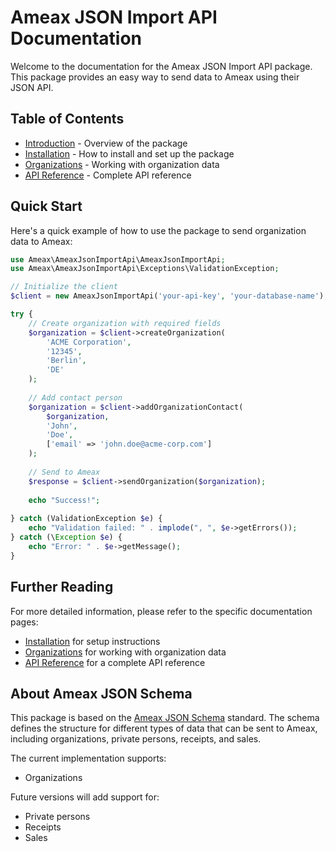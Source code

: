 # Ameax JSON Import API Documentation

Welcome to the documentation for the Ameax JSON Import API package. This package provides an easy way to send data to Ameax using their JSON API.

## Table of Contents

- [Introduction](introduction.md) - Overview of the package
- [Installation](installation.md) - How to install and set up the package
- [Organizations](organizations.md) - Working with organization data
- [API Reference](api-reference.md) - Complete API reference

## Quick Start

Here's a quick example of how to use the package to send organization data to Ameax:

```php
use Ameax\AmeaxJsonImportApi\AmeaxJsonImportApi;
use Ameax\AmeaxJsonImportApi\Exceptions\ValidationException;

// Initialize the client
$client = new AmeaxJsonImportApi('your-api-key', 'your-database-name');

try {
    // Create organization with required fields
    $organization = $client->createOrganization(
        'ACME Corporation',
        '12345',
        'Berlin',
        'DE'
    );
    
    // Add contact person
    $organization = $client->addOrganizationContact(
        $organization,
        'John',
        'Doe',
        ['email' => 'john.doe@acme-corp.com']
    );
    
    // Send to Ameax
    $response = $client->sendOrganization($organization);
    
    echo "Success!";
    
} catch (ValidationException $e) {
    echo "Validation failed: " . implode(", ", $e->getErrors());
} catch (\Exception $e) {
    echo "Error: " . $e->getMessage();
}
```

## Further Reading

For more detailed information, please refer to the specific documentation pages:

- [Installation](installation.md) for setup instructions
- [Organizations](organizations.md) for working with organization data
- [API Reference](api-reference.md) for a complete API reference

## About Ameax JSON Schema

This package is based on the [Ameax JSON Schema](https://github.com/ameax/ameax-json-schema) standard. The schema defines the structure for different types of data that can be sent to Ameax, including organizations, private persons, receipts, and sales.

The current implementation supports:
- Organizations

Future versions will add support for:
- Private persons
- Receipts
- Sales